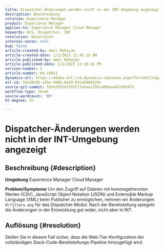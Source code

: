 ```yaml
---
title: Dispatcher-Änderungen werden nicht in der INT-Umgebung angezeigt
description: Beschreibung
solution: Experience Manager
product: Experience Manager
applies-to: Experience Manager Cloud Manager
keywords: KCS, Dispatcher, INT
resolution: Resolution
internal-notes: null
bug: false
article-created-by: Amol Mahajan
article-created-date: 1/2/2023 11:45:15 AM
article-published-by: Amol Mahajan
article-published-date: 1/2/2023 12:18:16 PM
version-number: 2
article-number: KA-19911
dynamics-url: https://adobe-ent.crm.dynamics.com/main.aspx?forceUCI=1&pagetype=entityrecord&etn=knowledgearticle&id=110e60e6-928a-ed11-81ac-6045bd006ce9
exl-id: 54a39e83-a7be-4686-8e59-93cb6904529c
source-git-commit: 593a3555d3f95f17e6aa1292c4d8baa4b7b95473
workflow-type: tm+mt
source-wordcount: '89'
ht-degree: 3%

---
```


# Dispatcher-Änderungen werden nicht in der INT-Umgebung angezeigt

## Beschreibung {#description}

<b>Umgebung</b>
Experience Manager Cloud Manager


<b>Problem/Symptome</b>
Um den Zugriff auf Dateien mit kommagetrennten Werten (CSV), JavaScript Object Notation (JSON) und Extensible Markup Language (XML) beim Publisher zu ermöglichen, nehmen wir Änderungen in `filters.any` für das Dispatcher-Modul. Nach der Bereitstellung spiegeln die Änderungen in der Entwicklung gut wider, nicht aber in INT.


## Auflösung {#resolution}

Stellen Sie in diesem Fall sicher, dass die Web-Tier-Konfiguration der vollständigen Stack-Code-Bereitstellungs-Pipeline hinzugefügt wird.
